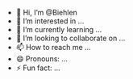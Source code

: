 - 👋 Hi, I’m @Biehlen
- 👀 I’m interested in ...
- 🌱 I’m currently learning ...
- 💞️ I’m looking to collaborate on ...
- 📫 How to reach me ...
- 😄 Pronouns: ...
- ⚡ Fun fact: ...

<!---
Biehlen/Biehlen is a ✨ special ✨ repository because its `README.md` (this file) appears on your GitHub profile.
You can click the Preview link to take a look at your changes.
--->
